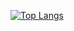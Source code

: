 <!-- Hi there 👋-->

[![Top Langs](https://github-readme-stats-git-masterrstaa-rickstaa.vercel.app/api/top-langs/?username=AOskari&exclude_repo=Wuhan-Warrior&theme=tokyonight)](https://github.com/anuraghazra/github-readme-stats)

<!--
**AOskari/AOskari** is a ✨ _special_ ✨ repository because its `README.md` (this file) appears on your GitHub profile.

Here are some ideas to get you started:

- 🔭 I’m currently working on ...
- 🌱 I’m currently learning ...
- 👯 I’m looking to collaborate on ...
- 🤔 I’m looking for help with ...
- 💬 Ask me about ...
- 📫 How to reach me: ...
- 😄 Pronouns: ...
- ⚡ Fun fact: ...
-->
